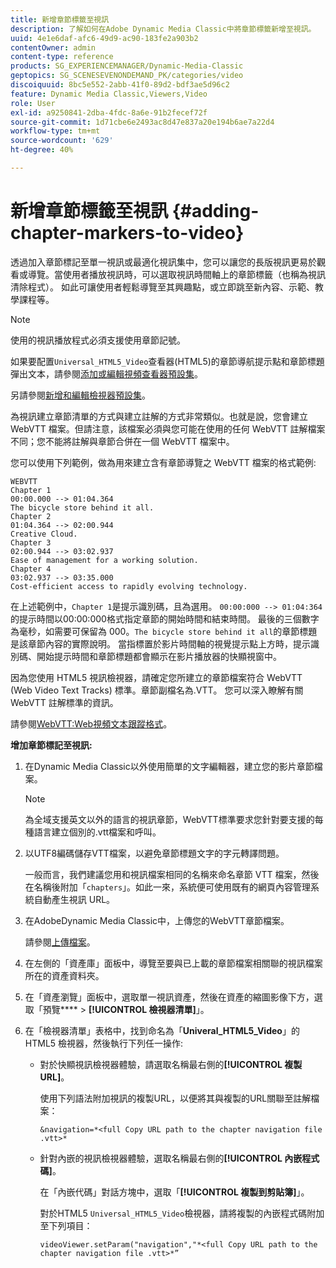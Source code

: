 ```yaml
---
title: 新增章節標籤至視訊
description: 了解如何在Adobe Dynamic Media Classic中將章節標籤新增至視訊。
uuid: 4e1e6daf-afc6-49d9-ac90-183fe2a903b2
contentOwner: admin
content-type: reference
products: SG_EXPERIENCEMANAGER/Dynamic-Media-Classic
geptopics: SG_SCENESEVENONDEMAND_PK/categories/video
discoiquuid: 8bc5e552-2abb-41f0-89d2-bdf3ae5d96c2
feature: Dynamic Media Classic,Viewers,Video
role: User
exl-id: a9250841-2dba-4fdc-8a6e-91b2fecef72f
source-git-commit: 1d71cbe6e2493ac8d47e837a20e194b6ae7a22d4
workflow-type: tm+mt
source-wordcount: '629'
ht-degree: 40%

---
```


# 新增章節標籤至視訊 {#adding-chapter-markers-to-video}

透過加入章節標記至單一視訊或最適化視訊集中，您可以讓您的長版視訊更易於觀看或導覽。當使用者播放視訊時，可以選取視訊時間軸上的章節標籤（也稱為視訊清除程式）。 如此可讓使用者輕鬆導覽至其興趣點，或立即跳至新內容、示範、教學課程等。

>[!NOTE]
>
>使用的視訊播放程式必須支援使用章節記號。

如果要配置`Universal_HTML5_Video`查看器(HTML5)的章節導航提示點和章節標題彈出文本，請參閱[添加或編輯視頻查看器預設集](previewing-videos-video-viewer.md#adding_or_editing_a_video_viewer_preset)。

另請參閱[新增和編輯檢視器預設集](application-setup.md#adding_and_editing_viewer_presets)。

為視訊建立章節清單的方式與建立註解的方式非常類似。也就是說，您會建立 WebVTT 檔案。但請注意，該檔案必須與您可能在使用的任何 WebVTT 註解檔案不同；您不能將註解與章節合併在一個 WebVTT 檔案中。

您可以使用下列範例，做為用來建立含有章節導覽之 WebVTT 檔案的格式範例:

```as3
WEBVTT 
Chapter 1 
00:00.000 --> 01:04.364 
The bicycle store behind it all. 
Chapter 2 
01:04.364 --> 02:00.944 
Creative Cloud. 
Chapter 3 
02:00.944 --> 03:02.937 
Ease of management for a working solution. 
Chapter 4 
03:02.937 --> 03:35.000 
Cost-efficient access to rapidly evolving technology.
```

在上述範例中，`Chapter 1`是提示識別碼，且為選用。 `00:00:000 --> 01:04:364`的提示時間以00:00:000格式指定章節的開始時間和結束時間。 最後的三個數字為毫秒，如需要可保留為 000。`The bicycle store behind it all`的章節標題是該章節內容的實際說明。 當指標置於影片時間軸的視覺提示點上方時，提示識別碼、開始提示時間和章節標題都會顯示在影片播放器的快顯視窗中。

因為您使用 HTML5 視訊檢視器，請確定您所建立的章節檔案符合 WebVTT (Web Video Text Tracks) 標準。章節副檔名為.VTT。 您可以深入瞭解有關 WebVTT 註解標準的資訊。

請參閱[WebVTT:Web視頻文本跟蹤格式](https://w3c.github.io/webvtt/)。

**增加章節標記至視訊:**

1. 在Dynamic Media Classic以外使用簡單的文字編輯器，建立您的影片章節檔案。

   >[!NOTE]
   >
   >為全域支援英文以外的語言的視訊章節，WebVTT標準要求您針對要支援的每種語言建立個別的.vtt檔案和呼叫。

1. 以UTF8編碼儲存VTT檔案，以避免章節標題文字的字元轉譯問題。

   一般而言，我們建議您用和視訊檔案相同的名稱來命名章節 VTT 檔案，然後在名稱後附加「`chapters`」。如此一來，系統便可使用既有的網頁內容管理系統自動產生視訊 URL。

1. 在AdobeDynamic Media Classic中，上傳您的WebVTT章節檔案。

   請參閱[上傳檔案](uploading-files.md#uploading_files)。

1. 在左側的「資產庫」面板中，導覽至要與已上載的章節檔案相關聯的視訊檔案所在的資產資料夾。
1. 在「資產瀏覽」面板中，選取單一視訊資產，然後在資產的縮圖影像下方，選取「預覽&#x200B;**** > **[!UICONTROL 檢視器清單]**」。
1. 在「檢視器清單」表格中，找到命名為「**Univeral_HTML5_Video**」的 HTML5 檢視器，然後執行下列任一操作:

   * 對於快顯視訊檢視器體驗，請選取名稱最右側的&#x200B;**[!UICONTROL 複製URL]**。

      使用下列語法附加視訊的複製URL，以便將其與複製的URL關聯至註解檔案：

      `&navigation=*<full Copy URL path to the chapter navigation file .vtt>*`

   * 針對內嵌的視訊檢視器體驗，選取名稱最右側的&#x200B;**[!UICONTROL 內嵌程式碼]**。

      在「內嵌代碼」對話方塊中，選取「**[!UICONTROL 複製到剪貼簿]**」。

      對於HTML5 `Universal_HTML5_Video`檢視器，請將複製的內嵌程式碼附加至下列項目：

      `videoViewer.setParam("navigation","*<full Copy URL path to the chapter navigation file .vtt>*”`
